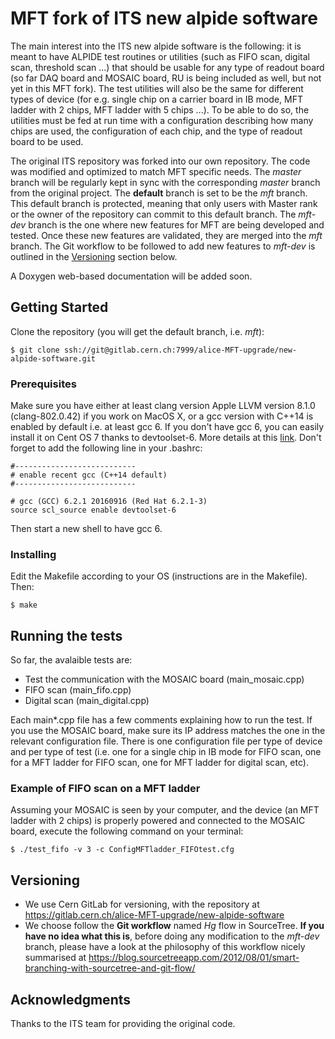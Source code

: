 # MFT fork of ITS new alpide software

The main interest into the ITS new alpide software is the following: it is meant to have ALPIDE test routines or utilities (such as FIFO scan, digital scan, threshold scan ...) that should be usable for any type of readout board (so far DAQ board and MOSAIC board, RU is being included as well, but not yet in this MFT fork). The test utilities will also be the same for different types of device (for e.g. single chip on a carrier board in IB mode, MFT ladder with 2 chips, MFT ladder with 5 chips ...). To be able to do so, the utilities must be fed at run time with a configuration describing how many chips are used, the configuration of each chip, and the type of readout board to be used.

The original ITS repository was forked into our own repository. The code was modified and optimized to match MFT specific needs. The _master_ branch will be regularly kept in sync with the corresponding _master_ branch from the original project. The **default** branch is set to be the _mft_ branch. This default branch is protected, meaning that only users with Master rank or the owner of the repository can commit to this default branch. The _mft-dev_ branch is the one where new features for MFT are being developed and tested. Once these new features are validated, they are merged into the _mft_ branch. The Git workflow to be followed to add new features to _mft-dev_ is outlined in the [Versioning](#versioning) section below.

A Doxygen web-based documentation will be added soon.

## Getting Started

Clone the repository (you will get the default branch, i.e. _mft_):

```
$ git clone ssh://git@gitlab.cern.ch:7999/alice-MFT-upgrade/new-alpide-software.git
```

### Prerequisites

Make sure you have either at least clang version Apple LLVM version 8.1.0 (clang-802.0.42) if you work on MacOS X, or a gcc version with C++14 is enabled by default i.e. at least gcc 6. If you don't have gcc 6, you can easily install it on Cent OS 7 thanks to devtoolset-6. More details at this [link](https://www.softwarecollections.org/en/scls/rhscl/devtoolset-6/). Don't forget to add the following line in your .bashrc:

```
#---------------------------
# enable recent gcc (C++14 default)
#---------------------------

# gcc (GCC) 6.2.1 20160916 (Red Hat 6.2.1-3)
source scl_source enable devtoolset-6
```

Then start a new shell to have gcc 6.

### Installing

Edit the Makefile according to your OS (instructions are in the Makefile). Then:

```
$ make
```

## Running the tests

So far, the avalaible tests are:
* Test the communication with the MOSAIC board (main_mosaic.cpp)
* FIFO scan (main_fifo.cpp)
* Digital scan (main_digital.cpp)

Each main*.cpp file has a few comments explaining how to run the test. If you use the MOSAIC board, make sure its IP address matches the one in the relevant configuration file. There is one configuration file per type of device and per type of test (i.e. one for a single chip in IB mode for FIFO scan, one for a MFT ladder for FIFO scan, one for MFT ladder for digital scan, etc).

### Example of FIFO scan on a MFT ladder

Assuming your MOSAIC is seen by your computer, and the device (an MFT ladder with 2 chips) is properly powered and connected to the MOSAIC board, execute the following command on your terminal:

```
$ ./test_fifo -v 3 -c ConfigMFTladder_FIFOtest.cfg
```

## Versioning

* We use Cern GitLab for versioning, with the repository at https://gitlab.cern.ch/alice-MFT-upgrade/new-alpide-software
* We choose follow the **Git workflow** named *Hg* flow in SourceTree. **If you have no idea what this is**, before doing any modification to the _mft-dev_ branch, please have a look at the philosophy of this workflow nicely summarised at https://blog.sourcetreeapp.com/2012/08/01/smart-branching-with-sourcetree-and-git-flow/

## Acknowledgments

Thanks to the ITS team for providing the original code.
